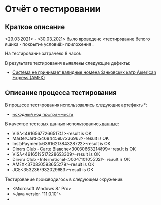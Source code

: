# Отчёт о тестировании <Credit Card Number Validator>

## Краткое описание

<29.03.2021> - <30.03.2021> было проведено <тестирование белого ящика - покрытие условий> приложения <Credit Card Number Validator>.

На тестирование затрачено 8 часов

В результате тестирования выявлены следующие дефекты:
* [Система не принимает валидные номена банковских катр American Express (AMEX)](https://github.com/July-git/java1/issues)


## Описание процесса тестирования

В процессе тестирования использовались следующие артефакты*:
* [исходный код программиста](https://github.com/netology-code/javaqa-homeworks/tree/master/intro)

В качестве тестовых данных использовались [данные](https://www.freeformatter.com/credit-card-number-generator-validator.html#validate):
* VISA<4916567726651741>-result is OK
* MasterCard<5468445907236963>-result is OK
* InstaPayment<6391621884328722>-result is OK
* Diners Club - Carte Blanche<30030663214899>-result is OK
* VISA<4916519517228653309>-result is OK
* Diners Club - International<36647101055321>-result is OK
* AMEX<370830593655279>-result is OK
* JCB<3532367932029683>-result is OK

Тестирование производилось в следующем окружении:
* <Microsoft Windows 8.1 Pro>
* <Java version "11.0.10">
* <Google Chrome>

